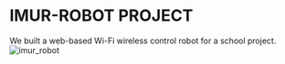 # IMUR-ROBOT PROJECT
We built a web-based Wi-Fi wireless control robot for a school project.
![imur_robot](https://github.com/user-attachments/assets/db7d2b74-8076-4e77-9642-67960f007040)
